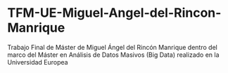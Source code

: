 # TFM-UE-Miguel-Angel-del-Rincon-Manrique
Trabajo Final de Máster de Miguel Ángel del Rincón Manrique dentro del marco del Máster en Análisis de Datos Masivos (Big Data) realizado en la Universidad Europea
